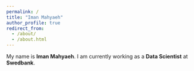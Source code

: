 ```yaml
---
permalink: /
title: "Iman Mahyaeh"
author_profile: true
redirect_from: 
  - /about/
  - /about.html
---
```


My name is **Iman Mahyaeh**. I am currently working as a **Data Scientist** at **Swedbank**. 
